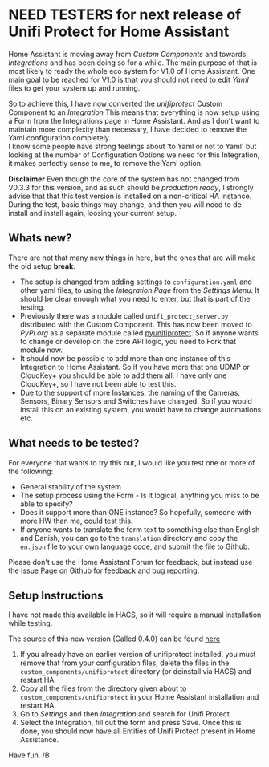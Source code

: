 # NEED TESTERS for next release of Unifi Protect for Home Assistant

Home Assistant is moving away from *Custom Components* and towards *Integrations* and has been doing so for a while. The main purpose of that is most likely to ready the whole eco system for V1.0 of Home Assistant. One main goal to be reached for V1.0 is that you should not need to edit *Yaml* files to get your system up and running.

So to achieve this, I have now converted the *unifiprotect* Custom Component to an *Integration* This means that everything is now setup using a Form from the Integrations page in Home Assistant. And as I don't want to maintain more complexity than necessary, I have decided to remove the Yaml configuration completely.  
I know some people have strong feelings about 'to Yaml or not to Yaml' but looking at the number of Configuration Options we need for this Integration, it makes perfectly sense to me, to remove the Yaml option.

**Disclaimer** Even though the core of the system has not changed from V0.3.3 for this version, and as such should be *production ready*, I strongly advise that that this test version is installed on a non-critical HA Instance. During the test, basic things may change, and then you will need to de-install and install again, loosing your current setup.

## Whats new?

There are not that many new things in here, but the ones that are will make the old setup **break**.
* The setup is changed from adding settings to `configuration.yaml` and other yaml files, to using the *Integration Page* from the *Settings Menu*. It should be clear enough what you need to enter, but that is part of the testing.
* Previously there was a module called `unifi_protect_server.py` distributed with the Custom Component. This has now been moved to *PyPi.org* as a separate module called [pyunifiprotect](https://github.com/briis/pyunifiprotect). So if anyone wants to change or develop on the core API logic, you need to Fork that module now.
* It should now be possible to add more than one instance of this Integration to Home Assistant. So if you have more that one UDMP or CloudKey+ you should be able to add them all. I have only one CloudKey+, so I have not been able to test this.
* Due to the support of more Instances, the naming of the Cameras, Sensors, Binary Sensors and Switches have changed. So if you would install this on an existing system, you would have to change automations etc.

## What needs to be tested?
For everyone that wants to try this out, I would like you test one or more of the following:
* General stability of the system
* The setup process using the Form - Is it logical, anything you miss to be able to specify?
* Does it support more than ONE instance? So hopefully, someone with more HW than me, could test this.
* If anyone wants to translate the form text to something else than English and Danish, you can go to the `translation` directory and copy the `en.json` file to your own language code, and submit the file to Github.

Please don't use the Home Assistant Forum for feedback, but instead use the [Issue Page](https://github.com/briis/unifiprotect/issues) on Github for feedback and bug reporting.

## Setup Instructions

I have not made this available in HACS, so it will require a manual installation while testing. 

The source of this new version (Called 0.4.0) can be found [here](https://github.com/briis/unifiprotect/tree/v0.4.0/custom_components/unifiprotect)

1. If you already have an earlier version of unifiprotect installed, you must remove that from your configuration files, delete the files in the `custom_components/unifiprotect` directory (or deinstall via HACS) and restart HA.
2. Copy all the files from the directory given about to `custom_components/unifiprotect` in your Home Assistant installation and restart HA.
3. Go to *Settings* and then *Integration* and search for Unifi Protect
4. Select the Integration, fill out the form and press Save. Once this is done, you should now have all Entities of Unifi Protect present in Home Assistance.

Have fun.
/B

